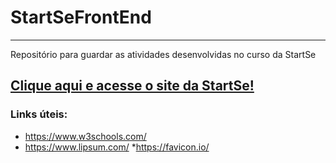 # StartSeFrontEnd
***
Repositório para guardar as atividades desenvolvidas no curso da StartSe            
## [Clique aqui e acesse o site da StartSe!](https://www.startse.com/)     
### Links úteis:
* https://www.w3schools.com/
* https://www.lipsum.com/
*https://favicon.io/


